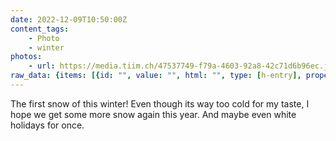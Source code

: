 ```yaml
---
date: 2022-12-09T10:50:00Z
content_tags:
    - Photo
    - winter
photos:
    - url: https://media.tiim.ch/47537749-f79a-4603-92a8-42c71d6b96ec.jpg
raw_data: {items: [{id: "", value: "", html: "", type: [h-entry], properties: {category: [Photo, winter], content: ['The first snow of this winter! Even though its way too cold for my taste, I hope we get some more snow again this year. And maybe even white holidays for once. '], mp-photo-alt: ['A snowy field near Basel, Switzerland. '], post-status: [published], published: ['2022-12-09T11:50:00+0100']}, shape: "", coords: "", children: []}], rels: {}, relurls: {}}
---
```


The first snow of this winter! Even though its way too cold for my taste, I hope we get some more snow again this year. And maybe even white holidays for once.